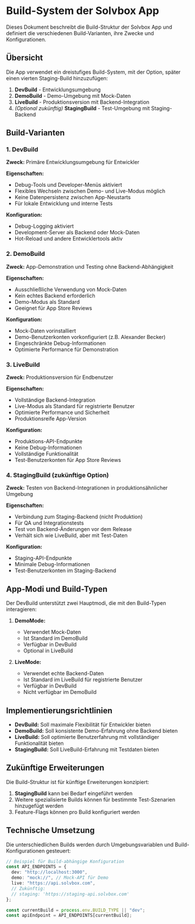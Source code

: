 # Build-System der Solvbox App

Dieses Dokument beschreibt die Build-Struktur der Solvbox App und definiert die verschiedenen Build-Varianten, ihre Zwecke und Konfigurationen.

## Übersicht

Die App verwendet ein dreistufiges Build-System, mit der Option, später einen vierten Staging-Build hinzuzufügen:

1. **DevBuild** - Entwicklungsumgebung
2. **DemoBuild** - Demo-Umgebung mit Mock-Daten
3. **LiveBuild** - Produktionsversion mit Backend-Integration
4. _(Optional zukünftig)_ **StagingBuild** - Test-Umgebung mit Staging-Backend

## Build-Varianten

### 1. DevBuild

**Zweck:** Primäre Entwicklungsumgebung für Entwickler

**Eigenschaften:**

- Debug-Tools und Developer-Menüs aktiviert
- Flexibles Wechseln zwischen Demo- und Live-Modus möglich
- Keine Datenpersistenz zwischen App-Neustarts
- Für lokale Entwicklung und interne Tests

**Konfiguration:**

- Debug-Logging aktiviert
- Development-Server als Backend oder Mock-Daten
- Hot-Reload und andere Entwicklertools aktiv

### 2. DemoBuild

**Zweck:** App-Demonstration und Testing ohne Backend-Abhängigkeit

**Eigenschaften:**

- Ausschließliche Verwendung von Mock-Daten
- Kein echtes Backend erforderlich
- Demo-Modus als Standard
- Geeignet für App Store Reviews

**Konfiguration:**

- Mock-Daten vorinstalliert
- Demo-Benutzerkonten vorkonfiguriert (z.B. Alexander Becker)
- Eingeschränkte Debug-Informationen
- Optimierte Performance für Demonstration

### 3. LiveBuild

**Zweck:** Produktionsversion für Endbenutzer

**Eigenschaften:**

- Vollständige Backend-Integration
- Live-Modus als Standard für registrierte Benutzer
- Optimierte Performance und Sicherheit
- Produktionsreife App-Version

**Konfiguration:**

- Produktions-API-Endpunkte
- Keine Debug-Informationen
- Vollständige Funktionalität
- Test-Benutzerkonten für App Store Reviews

### 4. StagingBuild (zukünftige Option)

**Zweck:** Testen von Backend-Integrationen in produktionsähnlicher Umgebung

**Eigenschaften:**

- Verbindung zum Staging-Backend (nicht Produktion)
- Für QA und Integrationstests
- Test von Backend-Änderungen vor dem Release
- Verhält sich wie LiveBuild, aber mit Test-Daten

**Konfiguration:**

- Staging-API-Endpunkte
- Minimale Debug-Informationen
- Test-Benutzerkonten im Staging-Backend

## App-Modi und Build-Typen

Der DevBuild unterstützt zwei Hauptmodi, die mit den Build-Typen interagieren:

1. **DemoMode:**

   - Verwendet Mock-Daten
   - Ist Standard im DemoBuild
   - Verfügbar in DevBuild
   - Optional in LiveBuild

2. **LiveMode:**
   - Verwendet echte Backend-Daten
   - Ist Standard im LiveBuild für registrierte Benutzer
   - Verfügbar in DevBuild
   - Nicht verfügbar im DemoBuild

## Implementierungsrichtlinien

- **DevBuild:** Soll maximale Flexibilität für Entwickler bieten
- **DemoBuild:** Soll konsistente Demo-Erfahrung ohne Backend bieten
- **LiveBuild:** Soll optimierte Benutzerfahrung mit vollständiger Funktionalität bieten
- **StagingBuild:** Soll LiveBuild-Erfahrung mit Testdaten bieten

## Zukünftige Erweiterungen

Die Build-Struktur ist für künftige Erweiterungen konzipiert:

1. **StagingBuild** kann bei Bedarf eingeführt werden
2. Weitere spezialisierte Builds können für bestimmte Test-Szenarien hinzugefügt werden
3. Feature-Flags können pro Build konfiguriert werden

## Technische Umsetzung

Die unterschiedlichen Builds werden durch Umgebungsvariablen und Build-Konfigurationen gesteuert:

```typescript
// Beispiel für Build-abhängige Konfiguration
const API_ENDPOINTS = {
  dev: "http://localhost:3000",
  demo: "mock://", // Mock-API für Demo
  live: "https://api.solvbox.com",
  // Zukünftig:
  // staging: 'https://staging-api.solvbox.com'
};

const currentBuild = process.env.BUILD_TYPE || "dev";
const apiEndpoint = API_ENDPOINTS[currentBuild];
```
